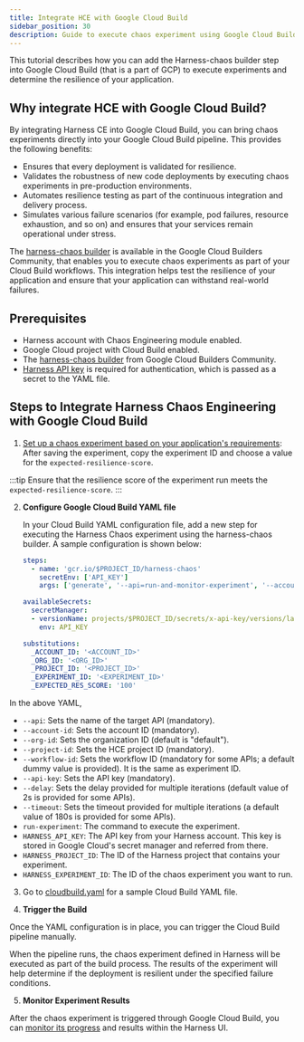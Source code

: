 ```yaml
---
title: Integrate HCE with Google Cloud Build
sidebar_position: 30
description: Guide to execute chaos experiment using Google Cloud Build.
---
```


This tutorial describes how you can add the Harness-chaos builder step into Google Cloud Build (that is a part of GCP) to execute experiments and determine the resilience of your application.

## Why integrate HCE with Google Cloud Build?
By integrating Harness CE into Google Cloud Build, you can bring chaos experiments directly into your Google Cloud Build pipeline. This provides the following benefits:
- Ensures that every deployment is validated for resilience.
- Validates the robustness of new code deployments by executing chaos experiments in pre-production environments.
- Automates resilience testing as part of the continuous integration and delivery process.
- Simulates various failure scenarios (for example, pod failures, resource exhaustion, and so on) and ensures that your services remain operational under stress.

The [harness-chaos builder](https://github.com/GoogleCloudPlatform/cloud-builders-community/tree/master/harness-chaos) is available in the Google Cloud Builders Community, that enables you to execute chaos experiments as part of your Cloud Build workflows. This integration helps test the resilience of your application and ensure that your application can withstand real-world failures.

## Prerequisites

- Harness account with Chaos Engineering module enabled.
- Google Cloud project with Cloud Build enabled.
- The [harness-chaos builder](https://github.com/GoogleCloudPlatform/cloud-builders-community/tree/master/harness-chaos) from Google Cloud Builders Community.
- [Harness API key](https://developer.harness.io/docs/platform/automation/api/add-and-manage-api-keys/#create-personal-api-keys-and-tokens) is required for authentication, which is passed as a secret to the YAML file.

## Steps to Integrate Harness Chaos Engineering with Google Cloud Build
1. [Set up a chaos experiment based on your application's requirements](/docs/chaos-engineering/use-harness-ce/experiments/create-experiments): After saving the experiment, copy the experiment ID and choose a value for the `expected-resilience-score`.

:::tip
Ensure that the resilience score of the experiment run meets the `expected-resilience-score`.
:::

2. **Configure Google Cloud Build YAML file**

    In your Cloud Build YAML configuration file, add a new step for executing the Harness Chaos experiment using the harness-chaos builder. A sample configuration is shown below:

    ```yaml
    steps:
      - name: 'gcr.io/$PROJECT_ID/harness-chaos'
        secretEnv: ['API_KEY']
        args: ['generate', '--api=run-and-monitor-experiment', '--account-id=${_ACCOUNT_ID}','--org-id=${_ORG_ID}','--project-id=${_PROJECT_ID}', '--workflow-id=${_EXPERIMENT_ID}', '--expected-resilience-score=${_EXPECTED_RES_SCORE}', '--api-key=$$API_KEY' ]

    availableSecrets:
      secretManager:
      - versionName: projects/$PROJECT_ID/secrets/x-api-key/versions/latest
        env: API_KEY

    substitutions:
      _ACCOUNT_ID: '<ACCOUNT_ID>'
      _ORG_ID: '<ORG_ID>'
      _PROJECT_ID: '<PROJECT_ID>'
      _EXPERIMENT_ID: '<EXPERIMENT_ID>'
      _EXPECTED_RES_SCORE: '100'
    ```

In the above YAML,
- `--api`: Sets the name of the target API (mandatory).
- `--account-id`: Sets the account ID (mandatory).
- `--org-id`: Sets the organization ID (default is "default").
- `--project-id`: Sets the HCE project ID (mandatory).
- `--workflow-id`: Sets the workflow ID (mandatory for some APIs; a default dummy value is provided). It is the same as experiment ID.
- `--api-key`: Sets the API key (mandatory).
- `--delay`: Sets the delay provided for multiple iterations (default value of 2s is provided for some APIs).
- `--timeout`: Sets the timeout provided for multiple iterations (a default value of 180s is provided for some APIs).
- `run-experiment`: The command to execute the experiment.
- `HARNESS_API_KEY`: The API key from your Harness account. This key is stored in Google Cloud's secret manager and referred from there.
- `HARNESS_PROJECT_ID`: The ID of the Harness project that contains your experiment.
- `HARNESS_EXPERIMENT_ID`: The ID of the chaos experiment you want to run.

3. Go to [cloudbuild.yaml](https://github.com/GoogleCloudPlatform/cloud-builders-community/blob/master/harness-chaos/cloudbuild.yaml) for a sample Cloud Build YAML file.

4. **Trigger the Build**

Once the YAML configuration is in place, you can trigger the Cloud Build pipeline manually.

When the pipeline runs, the chaos experiment defined in Harness will be executed as part of the build process. The results of the experiment will help determine if the deployment is resilient under the specified failure conditions.

5. **Monitor Experiment Results**

After the chaos experiment is triggered through Google Cloud Build, you can [monitor its progress](/docs/chaos-engineering/getting-started/saas/first-experiment#step-6-observing-chaos-execution) and results within the Harness UI.